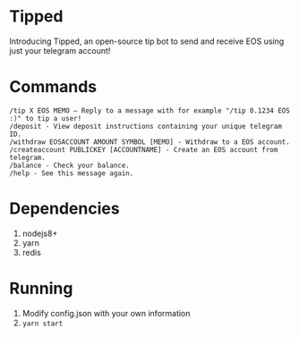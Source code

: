 # Tipped
Introducing Tipped, an open-source tip bot to send and receive EOS using just your telegram account!

# Commands
```
/tip X EOS MEMO — Reply to a message with for example "/tip 0.1234 EOS :)" to tip a user!
/deposit - View deposit instructions containing your unique telegram ID.
/withdraw EOSACCOUNT AMOUNT SYMBOL [MEMO] - Withdraw to a EOS account.
/createaccount PUBLICKEY [ACCOUNTNAME] - Create an EOS account from telegram.
/balance - Check your balance.
/help - See this message again.
```

# Dependencies
1. nodejs8+
2. yarn
3. redis 

# Running
1. Modify config.json with your own information
2. `yarn start`

